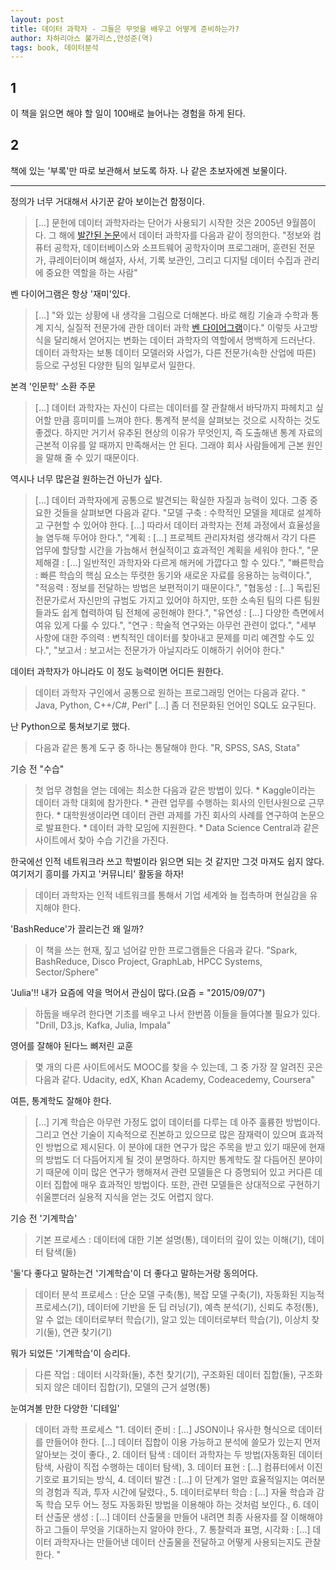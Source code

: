 ```yaml
---
layout: post
title: 데이터 과학자 - 그들은 무엇을 배우고 어떻게 준비하는가?
author: 차하리아스 불가리스,안성준(역)
tags: book, 데이터분석
---
```


## 1

이 책을 읽으면 해야 할 일이 100배로 늘어나는 경험을 하게 된다.

## 2

책에 있는 '부록'만 따로 보관해서 보도록 하자. 나 같은 초보자에겐 보물이다.

-----

정의가 너무 거대해서 사기꾼 같아 보이는건 함정이다.
> [...] 문헌에 데이터 과학자라는 단어가 사용되기 시작한 것은 2005년 9월쯤이다. 그 해에 [발간된 논문](http://www.nsf.gov/pubs/2005/nsb0540)에서 데이터 과학자를 다음과 같이 정의한다. "정보와 컴퓨터 공학자, 데이터베이스와 소프트웨어 공학자이며 프로그래머, 훈련된 전문가, 큐레이터이며 해설자, 사서, 기록 보관인, 그리고 디지털 데이터 수집과 관리에 중요한 역할을 하는 사람"

벤 다이어그램은 항상 '재미'있다.
> [...] "와 있는 상황에 내 생각을 그림으로 더해본다. 바로 해킹 기술과 수학과 통계 지식, 실질적 전문가에 관한 데이터 과학 [벤 다이어그램](https://s3.amazonaws.com/aws.drewconway.com/viz/venn_diagram/data_science.html)이다."
> 이렇듯 사고방식을 달리해서 얻어지는 변화는 데이터 과학자의 역할에서 명백하게 드러난다. 데이터 과학자는 보통 데이터 모델러와 사업가, 다른 전문가(속한 산업에 따른) 등으로 구성된 다양한 팀의 일부로서 일한다.

본격 '인문학' 소환 주문
> [...] 데이터 과학자는 자신이 다르는 데이터를 잘 관찰해서 바닥까지 파헤치고 싶어할 만큼 흥미미를 느껴야 한다. 통계적 분석을 살펴보는 것으로 시작하는 것도 좋겠다. 하지만 거기서 유추된 현상의 이유가 무엇인지, 즉 도출해낸 통계 자료의 근본적 이유를 알 때까지 만족해서는 안 된다. 그래야 회사 사람들에게 근본 원인을 말해 줄 수 있기 때문이다.

역시나 너무 많은걸 원하는건 아닌가 싶다.
> [...] 데이터 과학자에게 공통으로 발견되는 확실한 자질과 능력이 있다. 그중 중요한 것들을 살펴보면 다음과 같다. "모델 구축 : 수학적인 모델을 제대로 설계하고 구현할 수 있어야 한다. [...] 따라서 데이터 과학자는 전체 과정에서 효율성을 늘 염두해 두어야 한다.", "계획 : [...] 프로젝트 관리자처럼 생각해서 각기 다른 업무에 할당할 시간을 가늠해서 현실적이고 효과적인 계획을 세워야 한다.", "문제해결 : [...] 일반적인 과학자와 다르게 해커에 가깝다고 할 수 있다.", "빠른학습 : 빠른 학습의 핵심 요소는 뚜렷한 동기와 새로운 자료를 응용하는 능력이다.", "적응력 : 정보를 전달하는 방법은 보편적이기 때문이다.", "협동성 : [...] 독립된 전문가로서 자신만의 규범도 가지고 있어야 하지만, 또한 소속된 팀의 다른 팀원들과도 쉽게 협력하여 팀 전체에 공헌해야 한다.", "유연성 : [...] 다양한 측면에서 여유 있게 다룰 수 있다.",  "연구 : 학술적 연구와는 아무런 관련이 없다.", "세부 사항에 대한 주의력 : 변칙적인 데이터를 찾아내고 문제를 미리 예견할 수도 있다.", "보고서 : 보고서는 전문가가 아닐지라도 이해하기 쉬어야 한다."

데이터 과학자가 아니라도 이 정도 능력이면 어디든 원한다.
> 데이터 과학자 구인에서 공통으로 원하는 프로그래밍 언어는 다음과 같다. " Java, Python, C++/C#, Perl" [...] 좀 더 전문화된 언어인 SQL도 요구된다.

난 Python으로 퉁쳐보기로 했다.
> 다음과 같은 통계 도구 중 하나는 통달해야 한다. "R, SPSS, SAS, Stata"

기승 전 "수습"
> 첫 업무 경험을 얻는 데에는 최소한 다음과 같은 방법이 있다. * Kaggle이라는 데이터 과학 대회에 참가한다. * 관련 업무를 수행하는 회사의 인턴사원으로 근무한다. * 대학원생이라면 데이터 관련 과제를 가진 회사의 사례를 연구하여 논문으로 발표한다. * 데이터 과학 모임에 지원한다. * Data Science Central과 같은 사이트에서 찾아 수습 기간을 가진다.

한국에선 인적 네트워크라 쓰고 학벌이라 읽으면 되는 것 같지만 그것 마져도 쉽지 않다. 여기저기 흥미를 가지고 '커뮤니티' 활동을 하자!
> 데이터 과학자는 인적 네트워크를 통해서 기업 세계와 늘 접촉하며 현실감을 유지해야 한다.

'BashReduce'가 끌리는건 왜 일까?
> 이 책을 쓰는 현재, 짚고 넘어갈 만한 프로그램들은 다음과 같다. "Spark, BashReduce, Disco Project, GraphLab, HPCC Systems, Sector/Sphere"

'Julia'!! 내가 요즘에 약을 먹어서 관심이 많다.(요즘 = "2015/09/07")
> 하둡을 배우려 한다면 기초를 배우고 나서 한번쯤 이들을 들여다볼 필요가 있다. "Drill, D3.js, Kafka, Julia, Impala"

영어를 잘해야 된다느 뼈저린 교훈
> 몇 개의 다른 사이트에서도 MOOC를 찾을 수 있는데, 그 중 가장 잘 알려진 곳은 다음과 같다. Udacity, edX, Khan Academy, Codeacedemy, Coursera"

여튼, 통계학도 잘해야 한다.
> [...] 기계 학습은 아무런 가정도 없이 데이터를 다루는 데 아주 훌륭한 방법이다. 그리고 연산 기술이 지속적으로 진본하고 있으므로 많은 잠재력이 있으며 효과적인 방법으로 제시된다. 이 분야에 대한 연구가 많은 주목을 받고 있기 때문에 현재의 방법도 더 다듬어지게 될 것이 분명하다. 하지만 통계학도 잘 다듬어진 분야이기 때문에 이미 많은 연구가 행해져서 관련 모델들은 다 증명되어 있고 커다른 데이터 집합에 매우 효과적인 방법이다. 또한, 관련 모델들은 상대적으로 구현하기 쉬울뿐더러 실용적 지식을 얻는 것도 어렵지 않다.

기승 전 '기계학습'
> 기본 프로세스 : 데이터에 대한 기본 설명(통), 데이터의 깊이 있는 이해(기), 데이터 탐색(둘)

'둘'다 좋다고 말하는건 '기계학습'이 더 좋다고 말하는거랑 동의어다.
> 데이터 분석 프로세스 : 단순 모델 구축(통), 복잡 모델 구축(기), 자동화된 지능적 프로세스(기), 데이터에 기반을 둔 딥 러닝(기), 예측 분석(기), 신뢰도 추정(통), 알 수 없는 데이터로부터 학습(기), 알고 있는 데이터로부터 학습(기), 이상치 찾기(둘), 연관 찾기(기)

뭐가 되었든 '기계학습'이 승리다.
> 다른 작업 : 데이터 시각화(둘), 추천 찾기(기), 구조화된 데이터 집합(둘), 구조화되지 않은 데이터 집합(기), 모델의 근거 설명(통)

눈여겨볼 만한 다양한 '디테일'
> 데이터 과학 프로세스 "1. 데이터 준비 : [...] JSON이나 유사한 형식으로 데이터를 만들어야 한다. [...] 데이터 집합이 이용 가능하고 분석에 쓸모가 있는지 먼저 알아보는 것이 좋다., 2. 데이터 탐색 : 데이터 과학자는 두 방법(자동화된 데이터 탐색, 사람이 직접 수행하는 데이터 탐색), 3. 데이터 표현 : [...] 컴퓨터에서 이진 기호로 표기되는 방식, 4. 데이터 발견 : [...] 이 단계가 얼만 효율적일지는 여러분의 경험과 직과, 투자 시간에 달렸다., 5. 데이터로부터 학습 : [...] 자율 학습과 감독 학습 모두 어느 정도 자동화된 방법을 이용해야 하는 것처럼 보인다., 6. 데이터 산출문 생성 : [...] 데이터 산출물을 만들어 내려면 최종 사용자를 잘 이해해야 하고 그들이 무엇을 기대하는지 알아야 한다., 7. 통찰력과 표명, 시각화 : [...] 데이터 과학자나는 만들어낸 데이터 산출물을 전달하고 어떻게 사용되는지도 관찰한다. "
